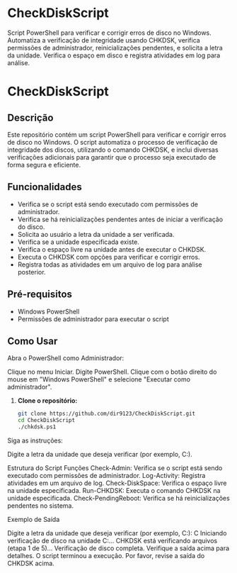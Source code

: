 # CheckDiskScript
Script PowerShell para verificar e corrigir erros de disco no Windows. Automatiza a verificação de integridade usando CHKDSK, verifica permissões de administrador, reinicializações pendentes, e solicita a letra da unidade. Verifica o espaço em disco e registra atividades em log para análise.


# CheckDiskScript

## Descrição

Este repositório contém um script PowerShell para verificar e corrigir erros de disco no Windows. O script automatiza o processo de verificação de integridade dos discos, utilizando o comando CHKDSK, e inclui diversas verificações adicionais para garantir que o processo seja executado de forma segura e eficiente.

## Funcionalidades

- Verifica se o script está sendo executado com permissões de administrador.
- Verifica se há reinicializações pendentes antes de iniciar a verificação do disco.
- Solicita ao usuário a letra da unidade a ser verificada.
- Verifica se a unidade especificada existe.
- Verifica o espaço livre na unidade antes de executar o CHKDSK.
- Executa o CHKDSK com opções para verificar e corrigir erros.
- Registra todas as atividades em um arquivo de log para análise posterior.

## Pré-requisitos

- Windows PowerShell
- Permissões de administrador para executar o script

## Como Usar

Abra o PowerShell como Administrador:

Clique no menu Iniciar.
Digite PowerShell.
Clique com o botão direito do mouse em "Windows PowerShell" e selecione "Executar como administrador".

1. **Clone o repositório:**
   ```bash
   git clone https://github.com/dir9123/CheckDiskScript.git
   cd CheckDiskScript
   ./chkdsk.ps1


Siga as instruções:

Digite a letra da unidade que deseja verificar (por exemplo, C:).


Estrutura do Script
Funções
Check-Admin: Verifica se o script está sendo executado com permissões de administrador.
Log-Activity: Registra atividades em um arquivo de log.
Check-DiskSpace: Verifica o espaço livre na unidade especificada.
Run-CHKDSK: Executa o comando CHKDSK na unidade especificada.
Check-PendingReboot: Verifica se há reinicializações pendentes no sistema.


Exemplo de Saída

Digite a letra da unidade que deseja verificar (por exemplo, C:): C
Iniciando verificação de disco na unidade C:...
CHKDSK está verificando arquivos (etapa 1 de 5)...
Verificação de disco completa. Verifique a saída acima para detalhes.
O script terminou a execução. Por favor, revise a saída do CHKDSK acima.
